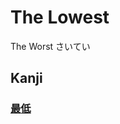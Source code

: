 # The Lowest
The Worst
さいてい

## Kanji
### [最](../Kanji/kanji-dict/最.md)[低](../Kanji/kanji-dict/低.md)